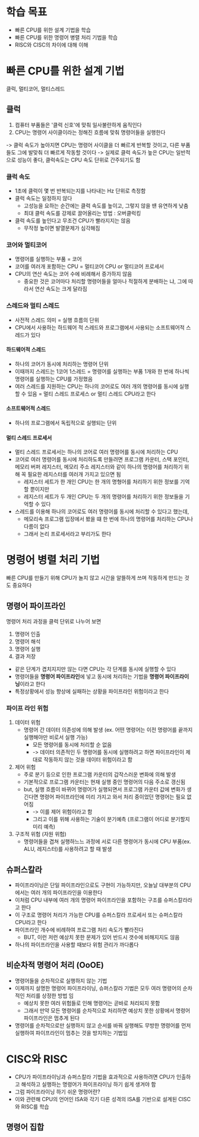 # 학습 목표

- 빠른 CPU를 위한 설계 기법을 학습
- 빠른 CPU를 위한 명령어 병렬 처리 기법을 학습
- RISC와 CISC의 차이에 대해 이해

# 빠른 CPU를 위한 설계 기법

클럭, 멀티코어, 멀티스레드

## 클럭

1. 컴퓨터 부품들은 '클럭 신호'에 맞춰 일사불란하게 움직인다
2. CPU는 명령어 사이클이라는 정해진 흐름에 맞춰 명령어들을 실행한다

-> 클럭 속도가 높아지면 CPU는 명령어 사이클을 더 빠르게 반복할 것이고, 다른 부품들도 그에 발맞춰 더 빠르게 작동할 것이다
-> 실제로 클럭 속도가 높은 CPU는 일반적으로 성능이 좋다, 클럭속도는 CPU 속도 단위로 간주되기도 함

### 클럭 속도

- 1초에 클럭이 몇 번 반복되는지를 나타내는 Hz 단위로 측정함
- 클럭 속도는 일정하지 않다
  - 고성능을 요하는 순간에는 클럭 속도를 높이고, 그렇지 않을 떈 유연하게 낮춤
  - 최대 클럭 속도를 강제로 끌어올리는 방법 : 오버클럭킹
- 클럭 속도를 높인다고 무조건 CPU가 빨라지지는 않음
  - 무작정 높이면 발열문제가 심각해짐

### 코어와 멀티코어

- 명령어를 실행하는 부품 = 코어
- 코어를 여러개 포함하는 CPU = 멀티코어 CPU or 멀티코어 프로세서
- CPU의 연산 속도는 코어 수에 비례해서 증가하지 않음
  - 중요한 것은 코어마다 처리할 명령어들을 얼마나 적절하게 분배하는 냐, 그에 따라서 연산 속도는 크게 달라짐

### 스레드와 멀티 스레드

- 사전적 스레드 의미 = 실행 흐름의 단위
- CPU에서 사용하는 하드웨어 적 스레드와 프로그램에서 사용되는 소프트웨어적 스레드가 있다

#### 하드웨어적 스레드

- 하나의 코어가 동시에 처리하는 명령어 단위
- 이때까지 스레드는 1코어 1스레드 = 명령어를 실행하는 부품 1개와 한 번에 하나씩 명령어를 실행하는 CPU를 가정했음
- 여러 스레드를 지원하는 CPU는 하나의 코어로도 여러 개의 명령어를 동시에 실행할 수 있음 = 멀티 스레드 프로세스 or 멀티 스레드 CPU라고 한다

#### 소프트웨어적 스레드

- 하나의 프로그램에서 독립적으로 실행되는 단위

#### 멀티 스레드 프로세서

- 멀티 스레드 프로세서는 하나의 코어로 여러 명령어를 동시에 처리하는 CPU
- 코어로 여러 명령어를 동시에 처리하도록 만들려면 프로그램 카운터, 스택 포인터, 메모리 버퍼 레지스터, 메모리 주소 레지스터와 같이 하나의 명령어를 처리하기 위해 꼭 필요한 레지스터를 여러개 가지고 있으면 됨
  - 레지스터 세트가 한 개인 CPU는 한 개의 명형어를 처리하기 위한 정보를 기억 할 뿐이지만
  - 레지스터 세트가 두 개인 CPU는 두 개의 명령어를 처리하기 위한 정보들을 기억할 수 있다
- 스레드를 이용해 하나의 코어로도 여러 명령어를 동시에 처리할 수 있다고 했는데,
  - 메모리속 프로그램 입장에서 봤을 떄 한 번에 하나의 명령어를 처리하는 CPU나 다름이 없다
  - 그래서 논리 프로세서라고 부리가도 한다

# 명령어 병렬 처리 기법

빠른 CPU를 만들기 위해 CPU가 놀지 않고 시간을 알뜰하게 쓰며 작동하게 만드는 것도 중요하다

## 명령어 파이프라인

명령어 처리 과정을 클럭 단위로 나누어 보면 </br>

1. 명령어 인출
2. 명령어 해석
3. 명령어 실행
4. 결과 저장 </br>

- 같은 단계가 겹치지지만 않는 다면 CPU는 각 단계를 동시에 실행할 수 있다
- 명령어들을 **명령어 파이프라인**에 넣고 동시에 처리하는 기법을 **명령어 파이프라이닝**이라고 한다
- 특정상황에서 성능 향상에 실패하는 상황을 파이프라인 위험이라고 한다

### 파이프 라인 위험

1. 데이터 위험
   - 명령어 간 데이터 의존성에 의해 발생 (ex. 어떤 명령어는 이전 명령어를 끝까지 실행해야만 비로서 실행 가능)
     - 모든 명령어를 동시에 처리할 순 없음
     - -> 데이터 의존적인 두 명령어를 동시에 실행하려고 하면 파이프라인이 제대로 작동하지 않는 것을 데이터 위험이라고 함
2. 제어 위험
   - 주로 분기 등으로 인한 프로그램 카운터의 갑작스러운 변화에 의해 발생
   - 기본적으로 프로그램 카운터는 현재 실행 중인 명령어의 다음 주소로 갱신됨
   - but, 실행 흐름이 바뀌어 명령어가 실행되면서 프로그램 카운터 값에 변화가 생긴다면 명령어 파이프라인에 미리 가지고 와서 처리 중이었던 명령어는 필요 없어짐
     - -> 이를 제어 위험이라고 함
     - 그리고 이를 위해 사용하는 기술이 분기예측 (프로그램이 어디로 분기할지 미리 예측)
3. 구조적 위험 (자원 위험)
   - 명령어들을 겹쳐 실행하느느 과정에 서로 다른 명령어가 동시에 CPU 부품(ex. ALU, 레지스터)를 사용하려고 할 때 발생

## 슈퍼스칼라

- 파이프라이닝은 단일 파이프라인으로도 구현이 가능하지만, 오늘날 대부분의 CPU에서는 여러 개의 파이프라인을 이용한다
- 이처럼 CPU 내부에 여러 개의 명령어 파이프라인을 포함하는 구조를 슈퍼스칼라라고 한다
- 이 구조로 명령어 처리가 가능한 CPU를 슈퍼스칼라 프로세서 또는 슈퍼스칼라 CPU라고 한다
- 파이프라인 개수에 비례하여 프로그램 처리 속도가 빨라진다
  - BUT, 이런 저런 예상치 못한 문제가 있어 반드시 갯수에 비해지지도 않음
- 하나의 파이프라인을 사용할 때보다 위험 관리가 까다롭다

## 비순차적 명령어 처리 (OoOE)

- 명령어들을 순차적으로 실행하지 않는 기법
- 이제까지 설명한 명령어 파이프라이닝, 슈퍼스칼라 기법은 모두 여러 명령어의 순차적인 처리를 상정한 방법 임
  - 예상치 못한 여러 위험들로 인해 명령어는 곧바로 처리되지 못함
  - 그래서 만약 모든 명령어를 순차적으로 처리하면 예상치 못한 상황에서 명령어 파이프라인은 멈추게 된다
- 명령어를 순차적으로만 실행하지 않고 순서를 바꿔 실행해도 무방한 명령어를 먼저 실행하여 파이프라인이 멈추는 것을 방지하는 기법임

# CISC와 RISC

- CPU가 파이프라이닝과 슈퍼스칼라 기법을 효과적으로 사용하려면 CPU가 인출하고 해석하고 실행하는 명령어가 파이프라이닝 하기 쉽게 생겨야 함
- 그럼 파이프라이닝 하기 쉬운 명령어란?
- 이와 관련해 CPU의 언어인 ISA와 각기 다른 성격의 ISA를 기반으로 설계된 CISC와 RISC를 학습

## 명령어 집합
